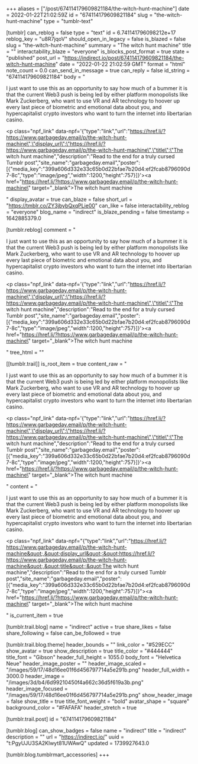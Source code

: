+++
aliases = ["/post/674114179609821184/the-witch-hunt-machine"]
date = 2022-01-22T21:02:59Z
id = "674114179609821184"
slug = "the-witch-hunt-machine"
type = "tumblr-text"

[tumblr]
can_reblog = false
type = "text"
id = 6.741141796098212e+17
reblog_key = "u8R7jqoV"
should_open_in_legacy = false
is_blazed = false
slug = "the-witch-hunt-machine"
summary = "The witch hunt machine"
title = ""
interactability_blaze = "everyone"
is_blocks_post_format = true
state = "published"
post_url = "https://indirect.io/post/674114179609821184/the-witch-hunt-machine"
date = "2022-01-22 21:02:59 GMT"
format = "html"
note_count = 0.0
can_send_in_message = true
can_reply = false
id_string = "674114179609821184"
body = "<p>I just want to use this as an opportunity to say how much of a bummer it is that the current Web3 push is being led by either platform monopolists like Mark Zuckerberg, who want to use VR and AR technology to hoover up every last piece of biometric and emotional data about you, and hypercapitalist crypto investors who want to turn the internet into libertarian casino.</p><p class=\"npf_link\" data-npf='{\"type\":\"link\",\"url\":\"https://href.li/?https://www.garbageday.email/p/the-witch-hunt-machine\",\"display_url\":\"https://href.li/?https://www.garbageday.email/p/the-witch-hunt-machine\",\"title\":\"The witch hunt machine\",\"description\":\"Read to the end for a truly cursed Tumblr post\",\"site_name\":\"garbageday.email\",\"poster\":[{\"media_key\":\"399a606d332e33c65b0d22bfae7b20d4:ef2fcab8796090d7-8c\",\"type\":\"image/jpeg\",\"width\":1200,\"height\":757}]}'><a href=\"https://href.li/?https://www.garbageday.email/p/the-witch-hunt-machine\" target=\"_blank\">The witch hunt machine</a></p>"
display_avatar = true
can_blaze = false
short_url = "https://tmblr.co/ZY3jbybQxqPLie00"
can_like = false
interactability_reblog = "everyone"
blog_name = "indirect"
is_blaze_pending = false
timestamp = 1642885379.0

[tumblr.reblog]
comment = "<p>I just want to use this as an opportunity to say how much of a bummer it is that the current Web3 push is being led by either platform monopolists like Mark Zuckerberg, who want to use VR and AR technology to hoover up every last piece of biometric and emotional data about you, and hypercapitalist crypto investors who want to turn the internet into libertarian casino.</p><p class=\"npf_link\" data-npf='{\"type\":\"link\",\"url\":\"https://href.li/?https://www.garbageday.email/p/the-witch-hunt-machine\",\"display_url\":\"https://href.li/?https://www.garbageday.email/p/the-witch-hunt-machine\",\"title\":\"The witch hunt machine\",\"description\":\"Read to the end for a truly cursed Tumblr post\",\"site_name\":\"garbageday.email\",\"poster\":[{\"media_key\":\"399a606d332e33c65b0d22bfae7b20d4:ef2fcab8796090d7-8c\",\"type\":\"image/jpeg\",\"width\":1200,\"height\":757}]}'><a href=\"https://href.li/?https://www.garbageday.email/p/the-witch-hunt-machine\" target=\"_blank\">The witch hunt machine</a></p>"
tree_html = ""

[[tumblr.trail]]
is_root_item = true
content_raw = "<p>I just want to use this as an opportunity to say how much of a bummer it is that the current Web3 push is being led by either platform monopolists like Mark Zuckerberg, who want to use VR and AR technology to hoover up every last piece of biometric and emotional data about you, and hypercapitalist crypto investors who want to turn the internet into libertarian casino.</p><p class=\"npf_link\" data-npf='{\"type\":\"link\",\"url\":\"https://href.li/?https://www.garbageday.email/p/the-witch-hunt-machine\",\"display_url\":\"https://href.li/?https://www.garbageday.email/p/the-witch-hunt-machine\",\"title\":\"The witch hunt machine\",\"description\":\"Read to the end for a truly cursed Tumblr post\",\"site_name\":\"garbageday.email\",\"poster\":[{\"media_key\":\"399a606d332e33c65b0d22bfae7b20d4:ef2fcab8796090d7-8c\",\"type\":\"image/jpeg\",\"width\":1200,\"height\":757}]}'><a href=\"https://href.li/?https://www.garbageday.email/p/the-witch-hunt-machine\" target=\"_blank\">The witch hunt machine</a></p>"
content = "<p>I just want to use this as an opportunity to say how much of a bummer it is that the current Web3 push is being led by either platform monopolists like Mark Zuckerberg, who want to use VR and AR technology to hoover up every last piece of biometric and emotional data about you, and hypercapitalist crypto investors who want to turn the internet into libertarian casino.</p><p class=\"npf_link\" data-npf=\"{&quot;type&quot;:&quot;link&quot;,&quot;url&quot;:&quot;https://href.li/?https://www.garbageday.email/p/the-witch-hunt-machine&quot;,&quot;display_url&quot;:&quot;https://href.li/?https://www.garbageday.email/p/the-witch-hunt-machine&quot;,&quot;title&quot;:&quot;The witch hunt machine&quot;,&quot;description&quot;:&quot;Read to the end for a truly cursed Tumblr post&quot;,&quot;site_name&quot;:&quot;garbageday.email&quot;,&quot;poster&quot;:[{&quot;media_key&quot;:&quot;399a606d332e33c65b0d22bfae7b20d4:ef2fcab8796090d7-8c&quot;,&quot;type&quot;:&quot;image/jpeg&quot;,&quot;width&quot;:1200,&quot;height&quot;:757}]}\"><a href=\"https://href.li/?https://www.garbageday.email/p/the-witch-hunt-machine\" target=\"_blank\">The witch hunt machine</a></p>"
is_current_item = true

[tumblr.trail.blog]
name = "indirect"
active = true
share_likes = false
share_following = false
can_be_followed = true

[tumblr.trail.blog.theme]
header_bounds = ""
link_color = "#529ECC"
show_avatar = true
show_description = true
title_color = "#444444"
title_font = "Gibson"
header_full_height = 1055.0
body_font = "Helvetica Neue"
header_image_poster = ""
header_image_scaled = "/images/59/17/48d16ee01f6d456797714a5e291b.png"
header_full_width = 3000.0
header_image = "/images/3d/b4/6d99210450f4a662c36d5f619a3b.png"
header_image_focused = "/images/59/17/48d16ee01f6d456797714a5e291b.png"
show_header_image = false
show_title = true
title_font_weight = "bold"
avatar_shape = "square"
background_color = "#FAFAFA"
header_stretch = true

[tumblr.trail.post]
id = "674114179609821184"

[tumblr.blog]
can_show_badges = false
name = "indirect"
title = "indirect"
description = ""
url = "https://indirect.io/"
uuid = "t:PgyUJU3SA2Klwyt81UWAwQ"
updated = 1739927643.0

[tumblr.blog.tumblrmart_accessories]
+++
